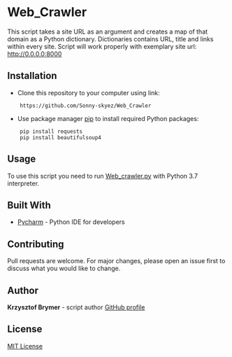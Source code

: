 # Web_Crawler

This script takes a site URL as an argument and creates a map of that domain as a Python dictionary.
Dictionaries contains URL, title and links within every site.
Script will work properly with exemplary site url: http://0.0.0.0:8000

## Installation

- Clone this repository to your computer using link:

```
    https://github.com/Sonny-skyez/Web_Crawler
```

- Use package manager [pip](https://pypi.org/project/pip/) to install required Python packages:

```
    pip install requests
    pip install beautifulsoup4
```
## Usage

To use this script you need to run [Web_crawler.py](https://github.com/Sonny-skyez/Web_Crawler/blob/master/web_crawler.py) with Python 3.7 interpreter.

## Built With

- [Pycharm](https://www.jetbrains.com/pycharm/) - Python IDE for developers

## Contributing

Pull requests are welcome. For major changes, please open an issue first to discuss what you would like to change.

## Author

**Krzysztof Brymer** - script author [GitHub profile](https://github.com/Sonny-skyez)

## License

[MIT License](https://choosealicense.com/licenses/mit/)
